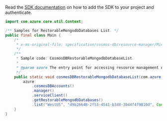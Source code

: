 Read the [SDK documentation](https://github.com/Azure/azure-sdk-for-java/blob/azure-resourcemanager_2.14.0/sdk/resourcemanager/azure-resourcemanager/README.md) on how to add the SDK to your project and authenticate.

```java
import com.azure.core.util.Context;

/** Samples for RestorableMongodbDatabases List. */
public final class Main {
    /*
     * x-ms-original-file: specification/cosmos-db/resource-manager/Microsoft.DocumentDB/stable/2021-10-15/examples/CosmosDBRestorableMongodbDatabaseList.json
     */
    /**
     * Sample code: CosmosDBRestorableMongodbDatabaseList.
     *
     * @param azure The entry point for accessing resource management APIs in Azure.
     */
    public static void cosmosDBRestorableMongodbDatabaseList(com.azure.resourcemanager.AzureResourceManager azure) {
        azure
            .cosmosDBAccounts()
            .manager()
            .serviceClient()
            .getRestorableMongodbDatabases()
            .list("WestUS", "d9b26648-2f53-4541-b3d8-3044f4f9810d", Context.NONE);
    }
}
```
